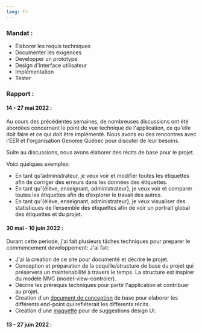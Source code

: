 ```yaml
---
lang: fr
---
```


### Mandat :

- Élaborer les requis techniques
- Documenter les exigences
- Developper un prototype
- Design d'interface utilisateur
- Implémentation
- Tester

### Rapport :

#### 14 - 27 mai 2022 :

Au cours des précédentes semaines, de nombreuses discussions ont été abordées concernant le point de vue technique de l'application, ce qu'elle doit faire et ce qui doit être implémenté.
Nous avons eu des rencontres avec l'ÉER et l'organisation Genome Québec pour discuter de leur besoins. 

Suite au discussions, nous avons élaborer des récits de base pour le projet.

Voici quelques exemples:
 - En tant qu'administrateur, je veux voir et modifier toutes les étiquettes afin de corriger des erreurs dans les données des étiquettes.
 - En tant qu'{élève, enseignant, administrateur}, je veux voir et comparer toutes les étiquettes afin de d’explorer le travail des autres.
 - En tant qu'{élève, enseignant, administrateur}, je veux visualiser des statistiques de l’ensemble des étiquettes afin de voir un portrait global des étiquettes et du projet.

#### 30 mai - 10 juin 2022 :

Durant cette periode, j'ai fait plusieurs tâches techniques pour preparer le commencement developpement:
J'ai fait:
- J'ai la creation de ce site pour documenté et décrire le projet.
- Conception et préparation de la coquille/structure de base du projet qui préservera un maintenabilité à travers le temps. La structure est inspirer du modele MVC (model-view-controler).
- Décrire les prérequis techniques pour partir l'application et contribuer au projet.
- Creation d'un [document de conception](/projet-IFT3150/extra/endPoints.html) de base pour elaborer les différents end-point qui refléterait les differents récits.
- Creation d'une [maquette](https://www.figma.com/file/PKpWv1xNZZSQ9bKw9wtKBu/Geo-app) pour de suggestions design UI.

#### 13 - 27 juin 2022 :

